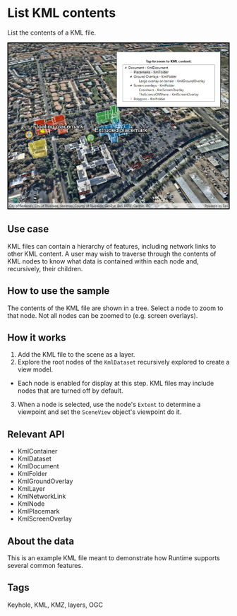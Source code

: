 # List KML contents

List the contents of a KML file.

![Image of list KML contents](ListKmlContents.jpg)

## Use case

KML files can contain a hierarchy of features, including network links to other KML content. A user may wish to traverse through the contents of KML nodes to know what data is contained within each node and, recursively, their children.

## How to use the sample

The contents of the KML file are shown in a tree. Select a node to zoom to that node. Not all nodes can be zoomed to (e.g. screen overlays).

## How it works

1. Add the KML file to the scene as a layer.
2. Explore the root nodes of the `KmlDataset` recursively explored to create a view model.
  * Each node is enabled for display at this step. KML files may include nodes that are turned off by default.
3. When a node is selected, use the node's `Extent` to determine a viewpoint and set the `SceneView` object's viewpoint do it.

## Relevant API

* KmlContainer
* KmlDataset
* KmlDocument
* KmlFolder
* KmlGroundOverlay
* KmlLayer
* KmlNetworkLink
* KmlNode
* KmlPlacemark
* KmlScreenOverlay

## About the data

This is an example KML file meant to demonstrate how Runtime supports several common features.

## Tags

Keyhole, KML, KMZ, layers, OGC

